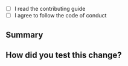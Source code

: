 <!--
Thanks for submitting a pull request!
We appreciate you spending the time to work on these changes.
-->

-   [ ] I read the contributing guide
-   [ ] I agree to follow the code of conduct

## Summary

<!--
 Explain the **motivation** for making this change. What existing problem does the pull request solve?
-->

## How did you test this change?

<!--
  Demonstrate the code is solid. Example: The exact commands you ran and their output, screenshots / videos if the pull request changes the user interface.
  How exactly did you verify that your PR solves the issue you wanted to solve?
-->
